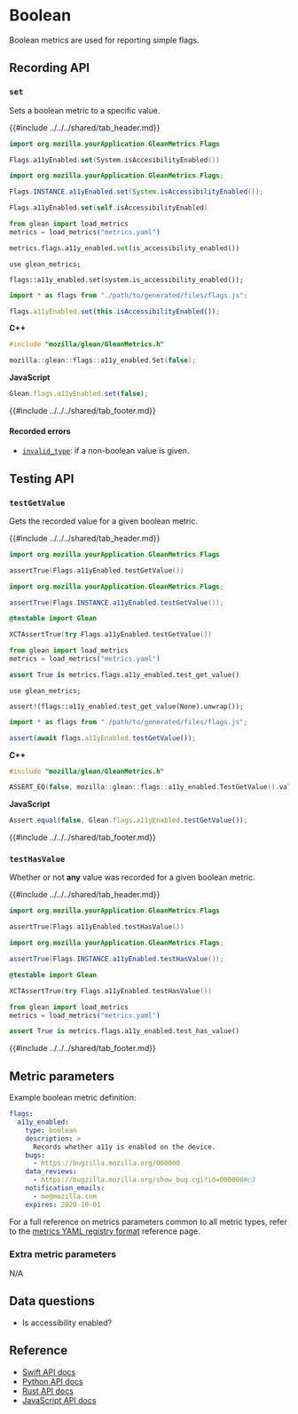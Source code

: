 # Boolean

Boolean metrics are used for reporting simple flags.

## Recording API

### `set`

Sets a boolean metric to a specific value.

{{#include ../../../shared/tab_header.md}}

<div data-lang="Kotlin" class="tab">

```Kotlin
import org.mozilla.yourApplication.GleanMetrics.Flags

Flags.a11yEnabled.set(System.isAccesibilityEnabled())
```

</div>

<div data-lang="Java" class="tab">

```Java
import org.mozilla.yourApplication.GleanMetrics.Flags;

Flags.INSTANCE.a11yEnabled.set(System.isAccessibilityEnabled());
```

</div>


<div data-lang="Swift" class="tab">

```Swift
Flags.a11yEnabled.set(self.isAccessibilityEnabled)
```

</div>

<div data-lang="Python" class="tab">

```Python
from glean import load_metrics
metrics = load_metrics("metrics.yaml")

metrics.flags.a11y_enabled.set(is_accessibility_enabled())
```

</div>

<div data-lang="Rust" class="tab">

```
use glean_metrics;

flags::a11y_enabled.set(system.is_accessibility_enabled());
```

</div>

<div data-lang="JavaScript" class="tab">

```js
import * as flags from "./path/to/generated/files/flags.js";

flags.a11yEnabled.set(this.isAccessibilityEnabled());
```
</div>

<div data-lang="Firefox Desktop" class="tab">

**C++**

```cpp
#include "mozilla/glean/GleanMetrics.h"

mozilla::glean::flags::a11y_enabled.Set(false);
```

**JavaScript**

```js
Glean.flags.a11yEnabled.set(false);
```

</div>

{{#include ../../../shared/tab_footer.md}}

#### Recorded errors

* [`invalid_type`](../../user/metrics/error-reporting.md): if a non-boolean value is given.

## Testing API

### `testGetValue`

Gets the recorded value for a given boolean metric.

{{#include ../../../shared/tab_header.md}}

<div data-lang="Kotlin" class="tab">

```Kotlin
import org.mozilla.yourApplication.GleanMetrics.Flags

assertTrue(Flags.a11yEnabled.testGetValue())
```

</div>

<div data-lang="Java" class="tab">

```Java
import org.mozilla.yourApplication.GleanMetrics.Flags;

assertTrue(Flags.INSTANCE.a11yEnabled.testGetValue());
```

</div>


<div data-lang="Swift" class="tab">

```Swift
@testable import Glean

XCTAssertTrue(try Flags.a11yEnabled.testGetValue())
```

</div>

<div data-lang="Python" class="tab">

```Python
from glean import load_metrics
metrics = load_metrics("metrics.yaml")

assert True is metrics.flags.a11y_enabled.test_get_value()
```

</div>

<div data-lang="Rust" class="tab">

```
use glean_metrics;

assert!(flags::a11y_enabled.test_get_value(None).unwrap());
```

</div>

<div data-lang="JavaScript" class="tab">

```js
import * as flags from "./path/to/generated/files/flags.js";

assert(await flags.a11yEnabled.testGetValue());
```
</div>

<div data-lang="Firefox Desktop" class="tab">

**C++**

```cpp
#include "mozilla/glean/GleanMetrics.h"

ASSERT_EQ(false, mozilla::glean::flags::a11y_enabled.TestGetValue().value());
```

**JavaScript**

```js
Assert.equal(false, Glean.flags.a11yEnabled.testGetValue());
```

</div>

{{#include ../../../shared/tab_footer.md}}

### `testHasValue`

Whether or not **any** value was recorded for a given boolean metric.

{{#include ../../../shared/tab_header.md}}

<div data-lang="Kotlin" class="tab">

```Kotlin
import org.mozilla.yourApplication.GleanMetrics.Flags

assertTrue(Flags.a11yEnabled.testHasValue())
```

</div>

<div data-lang="Java" class="tab">

```Java
import org.mozilla.yourApplication.GleanMetrics.Flags;

assertTrue(Flags.INSTANCE.a11yEnabled.testHasValue());
```

</div>


<div data-lang="Swift" class="tab">

```Swift
@testable import Glean

XCTAssertTrue(try Flags.a11yEnabled.testHasValue())
```

</div>

<div data-lang="Python" class="tab">

```Python
from glean import load_metrics
metrics = load_metrics("metrics.yaml")

assert True is metrics.flags.a11y_enabled.test_has_value()
```

</div>

<div data-lang="Rust" class="tab"></div>

<div data-lang="JavaScript" class="tab"></div>

<div data-lang="Firefox Desktop" class="tab"></div>

{{#include ../../../shared/tab_footer.md}}

## Metric parameters

Example boolean metric definition:

```yaml
flags:
  a11y_enabled:
    type: boolean
    description: >
      Records whether a11y is enabled on the device.
    bugs:
      - https://bugzilla.mozilla.org/000000
    data_reviews:
      - https://bugzilla.mozilla.org/show_bug.cgi?id=000000#c3
    notification_emails:
      - me@mozilla.com
    expires: 2020-10-01
```

For a full reference on metrics parameters common to all metric types,
refer to the [metrics YAML registry format](../yaml/metrics.md) reference page.

### Extra metric parameters

N/A

## Data questions

* Is accessibility enabled?

## Reference

* [Swift API docs](../../../swift/Classes/BooleanMetricType.html)
* [Python API docs](../../../python/glean/metrics/boolean.html)
* [Rust API docs](../../../docs/glean/private/boolean/struct.BooleanMetric.html)
* [JavaScript API docs](https://mozilla.github.io/glean.js/classes/core_metrics_types_boolean.default.html)
